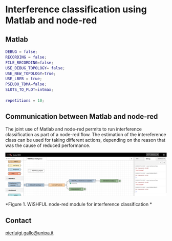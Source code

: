 # Interference classification using Matlab and node-red




## Matlab


```Matlab
DEBUG = false;
RECORDING = false;
FILE_RECORDING=false;
USE_DEBUG_TOPOLOGY= false;
USE_NEW_TOPOLOGY=true;
USE_LBEB = true;
PSEUDO_TDMA=false;
SLOTS_TO_PLOT=intmax;

repetitions = 10;

```
## Communication between Matlab and node-red

The joint use of Matlab and node-red permits to run interference classification as part of a node-red flow. The estimation of the intereference class can be used for taking different actions, depending on the reason that was the cause of reduced performance.


![node-red interference classification module](figures/screenshot.png)

*Figure 1. WiSHFUL node-red module for interference classification *


## Contact

pierluigi.gallo@unipa.it



